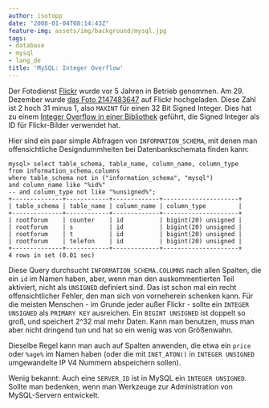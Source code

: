 ```yaml
---
author: isotopp
date: "2008-01-04T08:14:43Z"
feature-img: assets/img/background/mysql.jpg
tags:
- database
- mysql
- lang_de
title: 'MySQL: Integer Overflow'
---
```


Der Fotodienst 
[Flickr](http://de.wikipedia.org/wiki/Flickr#Geschichte)
wurde vor 5 Jahren in Betrieb genommen. 
Am 29. Dezember wurde 
[das Foto 2147483647](http://www.flickr.com/photo_exif.gne?id=2147483647) 
auf Flickr hochgeladen. 
Diese Zahl ist 2 hoch 31 minus 1, also `MAXINT` für einen 32 Bit Signed Integer.
Dies hat zu einem 
[Integer Overflow in einer Bibliothek](http://blog.driftr.com/post/20) 
geführt, die Signed Integer als ID für Flickr-Bilder verwendet hat.

Hier sind ein paar simple Abfragen von `INFORMATION_SCHEMA`, mit denen man offensichtliche Designdummheiten bei Datenbankschemata finden kann: 

```console
mysql> select table_schema, table_name, column_name, column_type 
from information_schema.columns 
where table_schema not in ("information_schema", "mysql") 
and column_name like "%id%"
-- and column_type not like "%unsigned%";
+--------------+------------+-------------+---------------------+
| table_schema | table_name | column_name | column_type         |
+--------------+------------+-------------+---------------------+
| rootforum    | counter    | id          | bigint(20) unsigned |
| rootforum    | s          | id          | bigint(20) unsigned |
| rootforum    | t          | id          | bigint(20) unsigned |
| rootforum    | telefon    | id          | bigint(20) unsigned |
+--------------+------------+-------------+---------------------+
4 rows in set (0.01 sec)
```

Diese Query durchsucht `INFORMATION_SCHEMA.COLUMNS` nach allen Spalten, die ein `id` im Namen haben, aber, wenn man den auskommentierten Teil aktiviert, nicht als `UNSIGNED` definiert sind.
Das ist schon mal ein recht offensichtlicher Fehler, den man sich von vorneherein schenken kann. 
Für die meisten Menschen - im Grunde jeder außer Flickr - sollte ein `INTEGER UNSIGNED` als `PRIMARY KEY` ausreichen.
Ein `BIGINT UNSIGNED` ist doppelt so groß, und speichert 2^32 mal mehr Daten.
Kann man benutzen, muss man aber nicht dringend tun und hat so ein wenig was von Größenwahn.

Dieselbe Regel kann man auch auf Spalten anwenden, die etwa ein `price` oder `%age%` im Namen haben (oder die mit `INET_ATON()` in `INTEGER UNSIGNED` umgewandelte IP V4 Nummern abspeichern sollen).

Wenig bekannt: Auch eine `SERVER_ID` ist in MySQL ein `INTEGER UNSIGNED`. Sollte man bedenken, wenn man Werkzeuge zur Administration von MySQL-Servern entwickelt.
